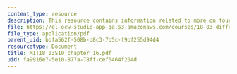 ```yaml
---
content_type: resource
description: This resource contains information related to more on fourier series
file: https://ol-ocw-studio-app-qa.s3.amazonaws.com/courses/18-03-differential-equations-spring-2010/fa9916e75e10877a78ffcef6464f204d_MIT18_03S10_chapter_16.pdf
file_type: application/pdf
parent_uid: bbfa562f-508b-d8c3-7b5c-f9bf255d94d4
resourcetype: Document
title: MIT18_03S10_chapter_16.pdf
uid: fa9916e7-5e10-877a-78ff-cef6464f204d
---
```

